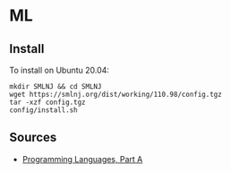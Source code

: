 # ML


## Install
To install on Ubuntu 20.04:

```shell
mkdir SMLNJ && cd SMLNJ
wget https://smlnj.org/dist/working/110.98/config.tgz
tar -xzf config.tgz
config/install.sh
```

## Sources
- [Programming Languages, Part A](https://www.coursera.org/learn/programming-languages)
